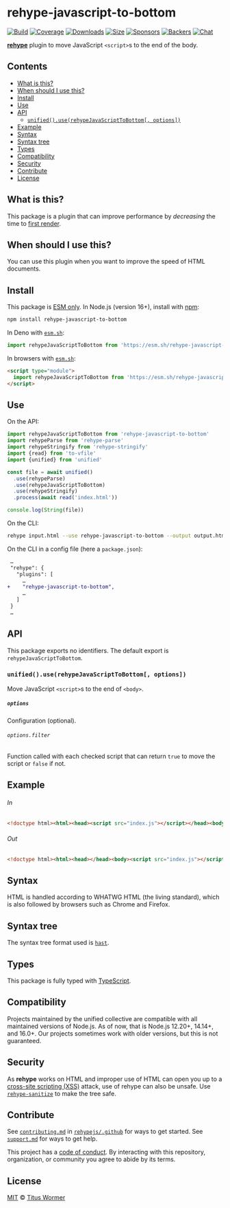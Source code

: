 <!--This file is generated-->

# rehype-javascript-to-bottom

[![Build][build-badge]][build]
[![Coverage][coverage-badge]][coverage]
[![Downloads][downloads-badge]][downloads]
[![Size][size-badge]][size]
[![Sponsors][funding-sponsors-badge]][funding]
[![Backers][funding-backers-badge]][funding]
[![Chat][chat-badge]][chat]

**[rehype][]** plugin to move JavaScript `<script>`s to the end of the body.

## Contents

*   [What is this?](#what-is-this)
*   [When should I use this?](#when-should-i-use-this)
*   [Install](#install)
*   [Use](#use)
*   [API](#api)
    *   [`unified().use(rehypeJavaScriptToBottom[, options])`](#unifieduserehypejavascripttobottom-options)
*   [Example](#example)
*   [Syntax](#syntax)
*   [Syntax tree](#syntax-tree)
*   [Types](#types)
*   [Compatibility](#compatibility)
*   [Security](#security)
*   [Contribute](#contribute)
*   [License](#license)

## What is this?

This package is a plugin that can improve performance by *decreasing* the
time to
[first render](https://developer.yahoo.com/performance/rules.html#js_bottom).

## When should I use this?

You can use this plugin when you want to improve the speed of HTML documents.

## Install

This package is [ESM only][esm].
In Node.js (version 16+), install with [npm][]:

```sh
npm install rehype-javascript-to-bottom
```

In Deno with [`esm.sh`][esm-sh]:

```js
import rehypeJavaScriptToBottom from 'https://esm.sh/rehype-javascript-to-bottom@3'
```

In browsers with [`esm.sh`][esm-sh]:

```html
<script type="module">
  import rehypeJavaScriptToBottom from 'https://esm.sh/rehype-javascript-to-bottom@3?bundle'
</script>
```

## Use

On the API:

```js
import rehypeJavaScriptToBottom from 'rehype-javascript-to-bottom'
import rehypeParse from 'rehype-parse'
import rehypeStringify from 'rehype-stringify'
import {read} from 'to-vfile'
import {unified} from 'unified'

const file = await unified()
  .use(rehypeParse)
  .use(rehypeJavaScriptToBottom)
  .use(rehypeStringify)
  .process(await read('index.html'))

console.log(String(file))
```

On the CLI:

```sh
rehype input.html --use rehype-javascript-to-bottom --output output.html
```

On the CLI in a config file (here a `package.json`):

```diff
 …
 "rehype": {
   "plugins": [
     …
+    "rehype-javascript-to-bottom",
     …
   ]
 }
 …
```

## API

This package exports no identifiers.
The default export is `rehypeJavaScriptToBottom`.

### `unified().use(rehypeJavaScriptToBottom[, options])`

Move JavaScript `<script>`s to the end of `<body>`.

##### `options`

Configuration (optional).

###### `options.filter`

Function called with each checked script that can return `true` to move the
script or `false` if not.

## Example

###### In

```html
<!doctype html><html><head><script src="index.js"></script></head><body></body></html>
```

###### Out

```html
<!doctype html><html><head></head><body><script src="index.js"></script></body></html>
```

## Syntax

HTML is handled according to WHATWG HTML (the living standard), which is also
followed by browsers such as Chrome and Firefox.

## Syntax tree

The syntax tree format used is [`hast`][hast].

## Types

This package is fully typed with [TypeScript][].

## Compatibility

Projects maintained by the unified collective are compatible with all maintained
versions of Node.js.
As of now, that is Node.js 12.20+, 14.14+, and 16.0+.
Our projects sometimes work with older versions, but this is not guaranteed.

## Security

As **rehype** works on HTML and improper use of HTML can open you up to a
[cross-site scripting (XSS)][xss] attack, use of rehype can also be unsafe.
Use [`rehype-sanitize`][rehype-sanitize] to make the tree safe.

## Contribute

See [`contributing.md`][contributing] in [`rehypejs/.github`][health] for ways
to get started.
See [`support.md`][support] for ways to get help.

This project has a [code of conduct][coc].
By interacting with this repository, organization, or community you agree to
abide by its terms.

## License

[MIT][license] © [Titus Wormer][author]

[author]: https://wooorm.com

[build]: https://github.com/rehypejs/rehype-minify/actions

[build-badge]: https://github.com/rehypejs/rehype-minify/workflows/main/badge.svg

[chat]: https://github.com/rehypejs/rehype/discussions

[chat-badge]: https://img.shields.io/badge/chat-discussions-success.svg

[coc]: https://github.com/rehypejs/.github/blob/main/code-of-conduct.md

[contributing]: https://github.com/rehypejs/.github/blob/main/contributing.md

[coverage]: https://codecov.io/github/rehypejs/rehype-minify

[coverage-badge]: https://img.shields.io/codecov/c/github/rehypejs/rehype-minify.svg

[downloads]: https://www.npmjs.com/package/rehype-javascript-to-bottom

[downloads-badge]: https://img.shields.io/npm/dm/rehype-javascript-to-bottom.svg

[esm]: https://gist.github.com/sindresorhus/a39789f98801d908bbc7ff3ecc99d99c

[esm-sh]: https://esm.sh

[funding]: https://opencollective.com/unified

[funding-backers-badge]: https://opencollective.com/unified/backers/badge.svg

[funding-sponsors-badge]: https://opencollective.com/unified/sponsors/badge.svg

[hast]: https://github.com/syntax-tree/hast

[health]: https://github.com/rehypejs/.github

[license]: https://github.com/rehypejs/rehype-minify/blob/main/license

[npm]: https://docs.npmjs.com/cli/install

[rehype]: https://github.com/rehypejs/rehype

[rehype-sanitize]: https://github.com/rehypejs/rehype-sanitize

[size]: https://bundlephobia.com/result?p=rehype-javascript-to-bottom

[size-badge]: https://img.shields.io/bundlephobia/minzip/rehype-javascript-to-bottom.svg

[support]: https://github.com/rehypejs/.github/blob/main/support.md

[typescript]: https://www.typescriptlang.org

[xss]: https://en.wikipedia.org/wiki/Cross-site_scripting
